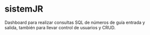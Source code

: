 # sistemJR
Dashboard para realizar consultas SQL de números de guía entrada y salida, también para llevar control de usuarios y CRUD.
